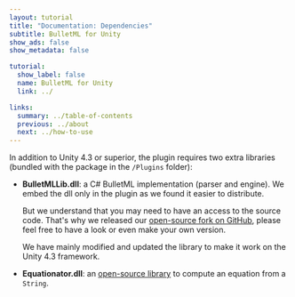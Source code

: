 ```yaml
---
layout: tutorial
title: "Documentation: Dependencies"
subtitle: BulletML for Unity
show_ads: false
show_metadata: false

tutorial:
  show_label: false
  name: BulletML for Unity
  link: ../

links:
  summary: ../table-of-contents
  previous: ../about
  next: ../how-to-use
---
```


In addition to Unity 4.3 or superior, the plugin requires two extra libraries (bundled with the package in the `/Plugins` folder):

* **BulletMLLib.dll**: a C# BulletML implementation (parser and engine). We embed the dll only in the plugin as we found it easier to distribute. 
 
  But we understand that you may need to have an access to the source code. That's why we released our [open-source fork on GitHub](https://github.com/pixelnest/BulletMLLib), please feel free to have a look or even make your own version.

  We have mainly modified and updated the library to make it work on the Unity 4.3 framework.

* **Equationator.dll**: an [open-source library](https://github.com/dmanning23/Equationator) to compute an equation from a `String`.
